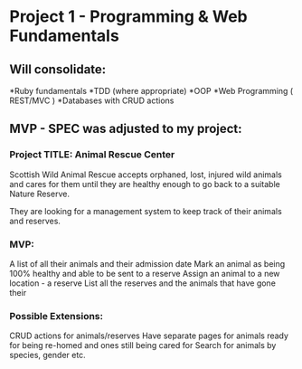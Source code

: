 # Project 1 - Programming & Web Fundamentals
## Will consolidate:
*Ruby fundamentals
*TDD (where appropriate)
*OOP
*Web Programming ( REST/MVC )
*Databases with CRUD actions

## MVP - SPEC was adjusted to my project:
### Project TITLE: Animal Rescue Center
Scottish Wild Animal Rescue accepts orphaned, lost, injured wild animals and cares for them until they are healthy enough to go back to a suitable Nature Reserve.

They are looking for a management system to keep track of their animals and reserves.
### MVP:
A list of all their animals and their admission date
Mark an animal as being 100% healthy and able to be sent to a reserve
Assign an animal to a new location - a reserve
List all the reserves and the animals that have gone their

### Possible Extensions:
CRUD actions for animals/reserves
Have separate pages for animals ready for being re-homed and ones still being cared for
Search for animals by species, gender etc.
